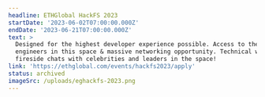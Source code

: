 ```yaml
---
headline: ETHGlobal HackFS 2023
startDate: '2023-06-02T07:00:00.000Z'
endDate: '2023-06-21T07:00:00.000Z'
text: >
  Designed for the highest developer experience possible. Access to the best
  engineers in this space & massive networking opportunity. Technical workshops,
  fireside chats with celebrities and leaders in the space!
link: 'https://ethglobal.com/events/hackfs2023/apply'
status: archived
imageSrc: /uploads/eghackfs-2023.png
---
```







